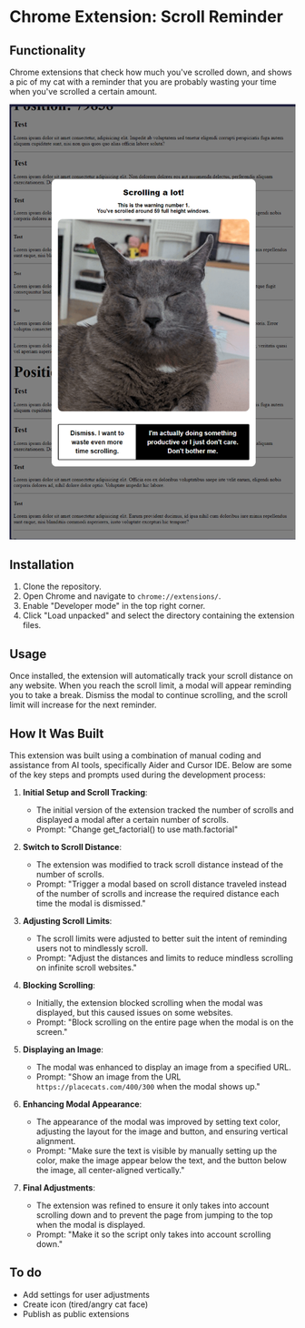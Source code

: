# Chrome Extension: Scroll Reminder

## Functionality

Chrome extensions that check how much you've scrolled down, and shows a pic of my cat with a reminder that you are probably wasting your time when you've scrolled a certain amount.

<!-- image -->
![example of how it looks](example.jpg)

## Installation

1. Clone the repository.
2. Open Chrome and navigate to `chrome://extensions/`.
3. Enable "Developer mode" in the top right corner.
4. Click "Load unpacked" and select the directory containing the extension files.

## Usage

Once installed, the extension will automatically track your scroll distance on any website. When you reach the scroll limit, a modal will appear reminding you to take a break. Dismiss the modal to continue scrolling, and the scroll limit will increase for the next reminder.


## How It Was Built

This extension was built using a combination of manual coding and assistance from AI tools, specifically Aider and Cursor IDE. Below are some of the key steps and prompts used during the development process:

1. **Initial Setup and Scroll Tracking**:
    - The initial version of the extension tracked the number of scrolls and displayed a modal after a certain number of scrolls.
    - Prompt: "Change get_factorial() to use math.factorial"

2. **Switch to Scroll Distance**:
    - The extension was modified to track scroll distance instead of the number of scrolls.
    - Prompt: "Trigger a modal based on scroll distance traveled instead of the number of scrolls and increase the required distance each time the modal is dismissed."

3. **Adjusting Scroll Limits**:
    - The scroll limits were adjusted to better suit the intent of reminding users not to mindlessly scroll.
    - Prompt: "Adjust the distances and limits to reduce mindless scrolling on infinite scroll websites."

4. **Blocking Scrolling**:
    - Initially, the extension blocked scrolling when the modal was displayed, but this caused issues on some websites.
    - Prompt: "Block scrolling on the entire page when the modal is on the screen."

5. **Displaying an Image**:
    - The modal was enhanced to display an image from a specified URL.
    - Prompt: "Show an image from the URL `https://placecats.com/400/300` when the modal shows up."

6. **Enhancing Modal Appearance**:
    - The appearance of the modal was improved by setting text color, adjusting the layout for the image and button, and ensuring vertical alignment.
    - Prompt: "Make sure the text is visible by manually setting up the color, make the image appear below the text, and the button below the image, all center-aligned vertically."

7. **Final Adjustments**:
    - The extension was refined to ensure it only takes into account scrolling down and to prevent the page from jumping to the top when the modal is displayed.
    - Prompt: "Make it so the script only takes into account scrolling down."

## To do

- Add settings for user adjustments
- Create icon (tired/angry cat face)
- Publish as public extensions